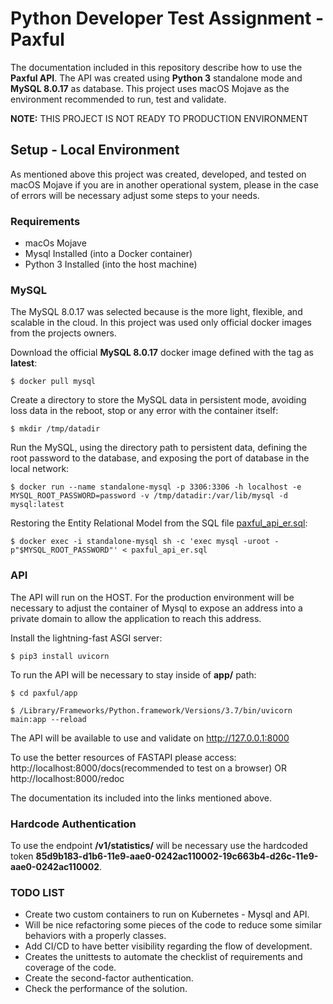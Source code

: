 # Python Developer Test Assignment - Paxful

The documentation included in this repository describe how to use the **Paxful API**.
The API was created using **Python 3** standalone mode and **MySQL 8.0.17** as database. This project uses macOS Mojave as the environment recommended to run, test and validate.

**NOTE:** THIS PROJECT IS NOT READY TO PRODUCTION ENVIRONMENT

## Setup - Local Environment

As mentioned above this project was created, developed, and tested on macOS Mojave if you are in another operational system, please in the case of errors will be necessary adjust some steps to your needs.

### Requirements

* macOs Mojave
* Mysql Installed (into a Docker container)
* Python 3 Installed (into the host machine)

### MySQL

The MySQL 8.0.17 was selected because is the more light, flexible, and scalable in the cloud. In this project was used only official docker images from the projects owners.

Download the official **MySQL 8.0.17** docker image defined with the tag as **latest**:

```
$ docker pull mysql
```

Create a directory to store the MySQL data in persistent mode, avoiding loss data in the reboot, stop or any error with the container itself:

```
$ mkdir /tmp/datadir
```

Run the MySQL, using the directory path to persistent data, defining the root password to the database, and exposing the port of database in the local network:

```
$ docker run --name standalone-mysql -p 3306:3306 -h localhost -e MYSQL_ROOT_PASSWORD=password -v /tmp/datadir:/var/lib/mysql -d mysql:latest
```

Restoring the Entity Relational Model from the SQL file [paxful_api_er.sql](./paxful_api_er.sql):

```
$ docker exec -i standalone-mysql sh -c 'exec mysql -uroot -p"$MYSQL_ROOT_PASSWORD"' < paxful_api_er.sql
```

### API

The API will run on the HOST. For the production environment will be necessary to adjust the container of Mysql to expose an address into a private domain to allow the application to reach this address.

Install the lightning-fast ASGI server:

```
$ pip3 install uvicorn
```

To run the API will be necessary to stay inside of **app/** path:

```
$ cd paxful/app

$ /Library/Frameworks/Python.framework/Versions/3.7/bin/uvicorn main:app --reload
```

The API will be available to use and validate on http://127.0.0.1:8000 

To use the better resources of FASTAPI please access: http://localhost:8000/docs(recommended to test on a browser) OR http://localhost:8000/redoc

The documentation its included into the links mentioned above.

### Hardcode Authentication

To use the endpoint **/v1/statistics/** will be necessary use the hardcoded token **85d9b183-d1b6-11e9-aae0-0242ac110002-19c663b4-d26c-11e9-aae0-0242ac110002**.

### TODO LIST

* Create two custom containers to run on Kubernetes - Mysql and API.
* Will be nice refactoring some pieces of the code to reduce some similar behaviors with a properly classes.
* Add CI/CD to have better visibility regarding the flow of development.
* Creates the unittests to automate the checklist of requirements and coverage of the code.
* Create the second-factor authentication.
* Check the performance of the solution.
